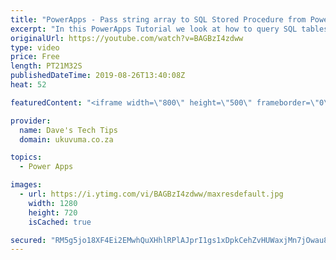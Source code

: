 ```yaml
---
title: "PowerApps - Pass string array to SQL Stored Procedure from PowerApps using Flow (Tutorial)"
excerpt: "In this PowerApps Tutorial we look at how to query SQL tables from PowerApps and more specifically by using the infamous 'in' operator against an array! Unfortunately this is not support directly from PowerApps (yet), and SQL Queries are not supported (yet) to on-premises SQL servers so we have to use"
originalUrl: https://youtube.com/watch?v=BAGBzI4zdww
type: video
price: Free
length: PT21M32S
publishedDateTime: 2019-08-26T13:40:08Z
heat: 52

featuredContent: "<iframe width=\"800\" height=\"500\" frameborder=\"0\" src=\"https://www.youtube.com/embed/BAGBzI4zdww\" allow=\"accelerometer; autoplay; encrypted-media; gyroscope; picture-in-picture\" allowfullscreen></iframe>"

provider:
  name: Dave's Tech Tips
  domain: ukuvuma.co.za

topics:
  - Power Apps

images:
  - url: https://i.ytimg.com/vi/BAGBzI4zdww/maxresdefault.jpg
    width: 1280
    height: 720
    isCached: true

secured: "RM5g5jo18XF4Ei2EMwhQuXHhlRPlAJprI1gs1xDpkCehZvHUWaxjMn7jOwau8AGQHweUtoydD+9jENidRJA/LkwrrFtaEhojsyXTrkrCR8ZwTuaLwbENtbHosS6tQcHRfhD83hRRGO9Zrx+JJn90N4oR/dpA5+g7DFV78iLhV8mA4hedoztbmr/muwO/zkkpKWeMkQQUmBHTMJ/akcBbT1cmyILNfBxDtb7JqERvgGInXKO/MIdACw4ltd9IU8vrvetdRjAF/oX+huysize/FNZ6iGsWSXJ//A9HsPpbNCESL3TmPTQyUnw1U9LstnFAutNFoFj97Z+L4mu44QM2IIpwoiZv2Sl47sWuW8dNyfWVxtUkVbbUbrkIgqOR/HhrwkUzD7Awf1fGvK6TV5Ti5A==;TTaC5ahuDBvp6A94C27zaA=="
---
```


